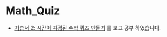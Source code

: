 # Math_Quiz

- [자습서 2: 시간이 지정된 수학 퀴즈 만들기](https://docs.microsoft.com/ko-kr/visualstudio/ide/tutorial-2-create-a-timed-math-quiz?view=vs-2019) 를 보고 공부 하였습니다.

